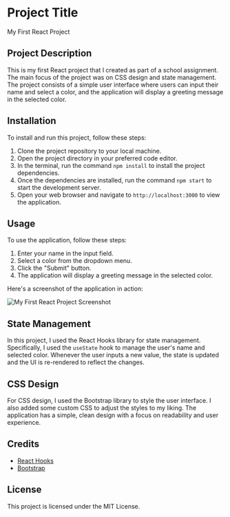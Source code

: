 # Project Title

My First React Project

## Project Description

This is my first React project that I created as part of a school assignment. The main focus of the project was on CSS design and state management. The project consists of a simple user interface where users can input their name and select a color, and the application will display a greeting message in the selected color.

## Installation

To install and run this project, follow these steps:

1. Clone the project repository to your local machine.
2. Open the project directory in your preferred code editor.
3. In the terminal, run the command `npm install` to install the project dependencies.
4. Once the dependencies are installed, run the command `npm start` to start the development server.
5. Open your web browser and navigate to `http://localhost:3000` to view the application.

## Usage

To use the application, follow these steps:

1. Enter your name in the input field.
2. Select a color from the dropdown menu.
3. Click the "Submit" button.
4. The application will display a greeting message in the selected color.

Here's a screenshot of the application in action:

![My First React Project Screenshot](/src/assets/screenshot.png)

## State Management

In this project, I used the React Hooks library for state management. Specifically, I used the `useState` hook to manage the user's name and selected color. Whenever the user inputs a new value, the state is updated and the UI is re-rendered to reflect the changes.

## CSS Design

For CSS design, I used the Bootstrap library to style the user interface. I also added some custom CSS to adjust the styles to my liking. The application has a simple, clean design with a focus on readability and user experience.

## Credits

- [React Hooks](https://reactjs.org/docs/hooks-intro.html)
- [Bootstrap](https://getbootstrap.com/)

## License

This project is licensed under the MIT License.
